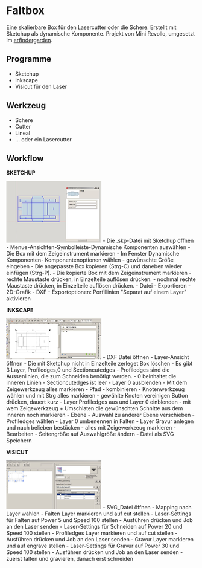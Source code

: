 # Faltbox #

Eine skalierbare Box für den Lasercutter oder die Schere. Erstellt mit Sketchup als dynamische Komponente. Projekt von Mini Revollo, umgesetzt im [erfindergarden](http://www.erfindergarden.de).

## Programme ##

- Sketchup
- Inkscape
- Visicut für den Laser

## Werkzeug ##

- Schere
- Cutter
- Lineal
- ... oder ein Lasercutter

## Workflow ##


**SKETCHUP**

<img src="IMG/Faltbox1.JPG" width = "50%" /> 
- Die .skp-Datei mit Sketchup öffnen
- Menue-Ansichten-Symbolleiste-Dynamische Komponenten auswählen
- Die Box mit dem Zeigeinstrument markieren
- Im Fenster Dynamische Komponenten- Komponentenoptionen wählen
- gewünschte Größe eingeben
- Die angepasste Box kopieren (Strg-C) und daneben wieder einfügen (Strg-P).
- Die kopierte Box mit dem Zeigeinstrument markieren
- rechte Maustaste drücken, in Einzelteile auflösen drücken.
- nochmal rechte Maustaste drücken, in Einzelteile auflösen drücken.
- Datei - Exportieren - 2D-Grafik - DXF
- Exportoptionen: Porfillinien "Separat auf einem Layer" aktivieren


**INKSCAPE**

<img src="IMG/Faltbox2.JPG" width = "50%" /> 
- DXF Datei öffnen
- Layer-Ansicht öffnen
- Die mit Sketchup nicht in Einzelteile zerleget Box löschen
- Es gibt 3 Layer, Profiledges,0 und Sectioncutedges
- Profiledges sind die Aussenlinien, die zum Schneiden benötigt werden.
- 0 beinhaltet die inneren Linien
- Sectioncutedges ist leer
- Layer 0 ausblenden
- Mit dem Zeigewerkzeug alles markieren
- Pfad - kombinieren
- Knotenwerkzeug wählen und mit Strg alles markieren
- gewählte Knoten vereinigen Button drücken, dauert kurz
- Layer Profiledges aus und Layer 0 einblenden
- mit wem Zeigewerkzeug + Umschlaten die gewünschten Schnitte aus dem inneren noch markieren
- Ebene - Auswahl zu anderer Ebene verschieben - Profiledges wählen
- Layer 0 umbenennen in Falten
- Layer Gravur anlegen und nach belieben bestücken
- alles mit Zeigewerkzeug markieren - Bearbeiten - Seitengröße auf Auswahlgröße ändern
- Datei als SVG Speichern

**VISICUT**

<img src="IMG/Faltbox3.JPG" width = "50%" /> 
- SVG_Datei öffnen
- Mapping nach Layer wählen
- Falten Layer markieren und auf cut stellen
- Laser-Settings für Falten auf Power 5 und Speed 100 stellen
- Ausführen drücken und Job an den Laser senden
- Laser-Settings für Schneiden auf Power 20 und Speed 100 stellen
- Profiledges Layer markieren und auf cut stellen
- Ausführen drücken und Job an den Laser senden
- Gravur Layer markieren und auf engrave stellen
- Laser-Settings für Gravur auf Power 30 und Speed 100 stellen
- Ausführen drücken und Job an den Laser senden
- zuerst falten und gravieren, danach erst schneiden




